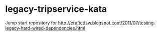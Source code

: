 # legacy-tripservice-kata
Jump start repository for http://craftedsw.blogspot.com/2011/07/testing-legacy-hard-wired-dependencies.html
